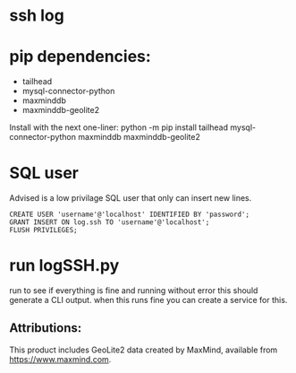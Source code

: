 # ssh log

#  pip dependencies:
- tailhead
- mysql-connector-python
- maxminddb
- maxminddb-geolite2

Install with the next one-liner:
python -m pip install tailhead mysql-connector-python maxminddb maxminddb-geolite2

#  SQL user
Advised is a low privilage SQL user that only can insert new lines.
```
CREATE USER 'username'@'localhost' IDENTIFIED BY 'password';
GRANT INSERT ON log.ssh TO 'username'@'localhost';
FLUSH PRIVILEGES;
```

#  run logSSH.py
run to see if everything is fine and running without error
this should generate a CLI output.
when this runs fine you can create a service for this.

## Attributions:
This product includes GeoLite2 data created by MaxMind, available from
<a href="https://www.maxmind.com">https://www.maxmind.com</a>.
